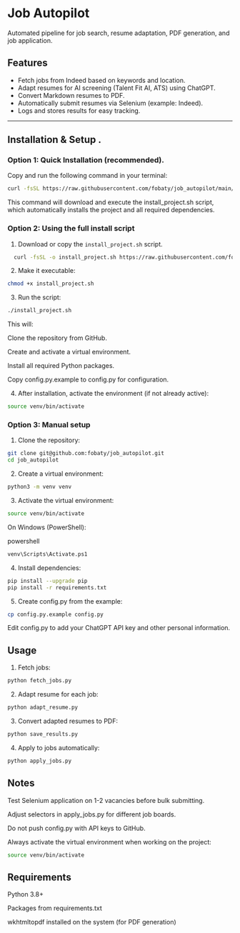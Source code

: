 # Job Autopilot

Automated pipeline for job search, resume adaptation, PDF generation, and job application.

## Features
- Fetch jobs from Indeed based on keywords and location.
- Adapt resumes for AI screening (Talent Fit AI, ATS) using ChatGPT.
- Convert Markdown resumes to PDF.
- Automatically submit resumes via Selenium (example: Indeed).
- Logs and stores results for easy tracking.

---

##  Installation & Setup .
###  Option 1: Quick Installation (recommended).

Copy and run the following command in your terminal:
```bash
curl -fsSL https://raw.githubusercontent.com/fobaty/job_autopilot/main/install_project.sh -o install_project.sh && source install_project.sh
```

This command will download and execute the install_project.sh script, which automatically installs the project and all required dependencies.

### Option 2: Using the full install script 

1. Download or copy the `install_project.sh` script.
```bash
  curl -fsSL -o install_project.sh https://raw.githubusercontent.com/fobaty/job_autopilot/main/install_project.sh
```
2. Make it executable:

```bash
chmod +x install_project.sh
 ```
3. Run the script:

```bash
./install_project.sh
 ```
This will:

Clone the repository from GitHub.

Create and activate a virtual environment.

Install all required Python packages.

Copy config.py.example to config.py for configuration.

4. After installation, activate the environment (if not already active):

```bash
source venv/bin/activate
 ```
###  Option 3: Manual setup
1. Clone the repository:

```bash
git clone git@github.com:fobaty/job_autopilot.git
cd job_autopilot
 ```
2. Create a virtual environment:

```bash
python3 -m venv venv
```
3. Activate the virtual environment:
 
```bash
source venv/bin/activate
```
On Windows (PowerShell):

powershell
```bash
venv\Scripts\Activate.ps1
```
4. Install dependencies:

```bash
pip install --upgrade pip
pip install -r requirements.txt
```
5. Create config.py from the example:

```bash
cp config.py.example config.py
```
Edit config.py to add your ChatGPT API key and other personal information.

## Usage
1. Fetch jobs:

```bash
python fetch_jobs.py
```
2. Adapt resume for each job:

```bash
python adapt_resume.py
```
3. Convert adapted resumes to PDF:

```bash
python save_results.py
```
4. Apply to jobs automatically:

```bash
python apply_jobs.py
```
## Notes
Test Selenium application on 1-2 vacancies before bulk submitting.

Adjust selectors in apply_jobs.py for different job boards.

Do not push config.py with API keys to GitHub.

Always activate the virtual environment when working on the project:

```bash
source venv/bin/activate
```
## Requirements
Python 3.8+

Packages from requirements.txt

wkhtmltopdf installed on the system (for PDF generation)
